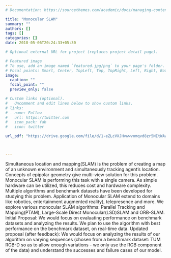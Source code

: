 ```yaml
---
# Documentation: https://sourcethemes.com/academic/docs/managing-content/

title: "Monocular SLAM"
summary: ""
authors: []
tags: []
categories: []
date: 2018-05-06T20:24:33+05:30

# Optional external URL for project (replaces project detail page).

# Featured image
# To use, add an image named `featured.jpg/png` to your page's folder.
# Focal points: Smart, Center, TopLeft, Top, TopRight, Left, Right, BottomLeft, Bottom, BottomRight.
image:
  caption: ""
  focal_point: ""
  preview_only: false

# Custom links (optional).
#   Uncomment and edit lines below to show custom links.
# links:
# - name: Follow
#   url: https://twitter.com
#   icon_pack: fab
#   icon: twitter

url_pdf: "https://drive.google.com/file/d/1-eZLcVXJHvwwvomqvd8zr5NItWAwjQ5N/view?usp=sharings"



---
```


Simultaneous location and mapping(SLAM) is the problem of creating a map of an unknown environment and simultaneously tracking agent’s location. Concepts of epipolar geometry give multi-view solution for this problem. Monocular SLAM is performing this task with a single camera. As simple hardware can be utilized, this reduces cost and hardware complexity. Multiple algorithms and benchmark datasets have been developed for studying this problem. Application of Monocular SLAM extend to domains like robotics, entertainment augmented reality), telepresence and more. 
We explore various monocular SLAM algorithms: Parallel Tracking and Mapping(PTAM), Large-Scale Direct Monocular(LSD)SLAM and ORB-SLAM.
Initial Proposal: We would focus on evaluating performance on benchmark datasets and analyzing the results. We plan to use the algorithm with best performance on the benchmark dataset, on real-time data.
Updated proposal (after feedback): We would focus on analyzing the results of our algorithm on varying sequences (chosen from a benchmark dataset: TUM RGB-D so as to allow enough variations - we only use the RGB component of the data) and understand the successes and failure cases of our model.
